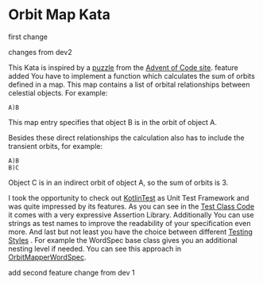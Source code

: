 # Orbit Map Kata
 first change

changes from dev2

This Kata is inspired by a [puzzle](https://adventofcode.com/2019/day/6) from the [Advent of Code site](https://adventofcode.com/).
feature added
You have to implement a function which calculates the sum of orbits defined in a map. This map contains a list of orbital relationships between celestial objects. For example:
```$xslt
A)B
```
This map entry specifies that object B is in the orbit of object A.

Besides these direct relationships the calculation also has to include the transient orbits, for example:
```$xslt
A)B
B)C
```
Object C is in an indirect orbit of object A, so the sum of orbits is 3.

I took the opportunity to check out [KotlinTest](https://github.com/kotlintest/kotlintest) as Unit Test Framework and was quite impressed by its features. As you can see in the [Test Class Code](src/test/kotlin/de/agiledojo/orbitmap/OrbitMapperTest.kt) it comes with a very expressive Assertion Library. Additionally You can use strings as test names to improve the readability of your specification even more. And last but not least you have the choice  between different [Testing Styles](https://github.com/kotlintest/kotlintest/blob/master/doc/styles.md)   . For example the WordSpec base class gives you an additional nesting level if needed. You can see this approach in [OrbitMapperWordSpec](src/test/kotlin/de/agiledojo/orbitmap/OrbitMappperWordSpec.kt).

add second feature
change from dev 1
